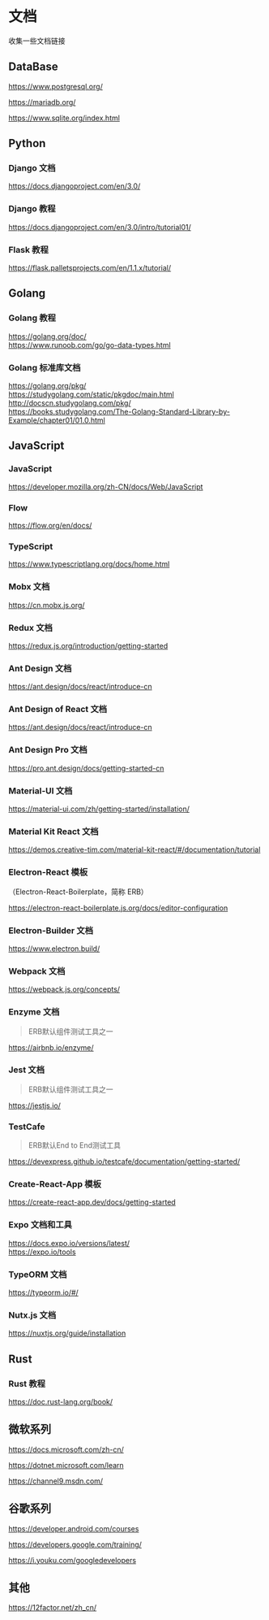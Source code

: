 # 文档

收集一些文档链接  

## DataBase

https://www.postgresql.org/  

https://mariadb.org/  

https://www.sqlite.org/index.html  



## Python

### Django 文档

https://docs.djangoproject.com/en/3.0/  

### Django 教程

https://docs.djangoproject.com/en/3.0/intro/tutorial01/  

### Flask 教程

https://flask.palletsprojects.com/en/1.1.x/tutorial/  



## Golang
### Golang 教程
https://golang.org/doc/  
https://www.runoob.com/go/go-data-types.html  
### Golang 标准库文档
https://golang.org/pkg/  
https://studygolang.com/static/pkgdoc/main.html  
http://docscn.studygolang.com/pkg/  
https://books.studygolang.com/The-Golang-Standard-Library-by-Example/chapter01/01.0.html  



## JavaScript
### JavaScript
https://developer.mozilla.org/zh-CN/docs/Web/JavaScript  
### Flow
https://flow.org/en/docs/  
### TypeScript
https://www.typescriptlang.org/docs/home.html  
### Mobx 文档
https://cn.mobx.js.org/  
### Redux 文档
https://redux.js.org/introduction/getting-started  
### Ant Design 文档
https://ant.design/docs/react/introduce-cn  
### Ant Design of React 文档
https://ant.design/docs/react/introduce-cn  
### Ant Design Pro 文档
https://pro.ant.design/docs/getting-started-cn
### Material-UI 文档
https://material-ui.com/zh/getting-started/installation/  
### Material Kit React 文档
https://demos.creative-tim.com/material-kit-react/#/documentation/tutorial  
### Electron-React 模板

（Electron-React-Boilerplate，简称 ERB）

https://electron-react-boilerplate.js.org/docs/editor-configuration  
### Electron-Builder 文档
https://www.electron.build/  
### Webpack 文档
https://webpack.js.org/concepts/  
### Enzyme 文档

> ERB默认组件测试工具之一

https://airbnb.io/enzyme/  
### Jest 文档

> ERB默认组件测试工具之一

https://jestjs.io/  
### TestCafe

> ERB默认End to End测试工具

https://devexpress.github.io/testcafe/documentation/getting-started/  
### Create-React-App 模板
https://create-react-app.dev/docs/getting-started  
### Expo 文档和工具
https://docs.expo.io/versions/latest/  
https://expo.io/tools  
### TypeORM 文档
https://typeorm.io/#/  
### Nutx.js 文档
https://nuxtjs.org/guide/installation  



## Rust

### Rust 教程
https://doc.rust-lang.org/book/  



## 微软系列

https://docs.microsoft.com/zh-cn/  

https://dotnet.microsoft.com/learn  

https://channel9.msdn.com/  



## 谷歌系列

https://developer.android.com/courses  

https://developers.google.com/training/  

https://i.youku.com/googledevelopers  



## 其他

https://12factor.net/zh_cn/  